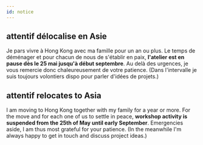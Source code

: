 ```yaml
---
id: notice
---
```


## attentif délocalise en Asie

Je pars vivre à Hong Kong avec ma famille pour un an ou plus. Le temps de déménager et pour chacun de nous de s'établir en paix, **l'atelier est en pause dès le 25 mai jusqu'à début septembre**. Au delà des urgences, je vous remercie donc chaleureusement de votre patience. (Dans l'intervalle je suis toujours volontiers dispo pour parler d'idées de projets.)


## attentif relocates to Asia

I am moving to Hong Kong together with my family for a year or more. For the move and for each one of us to settle in peace, **workshop activity is suspended from the 25th of May until early September**. Emergencies aside, I am thus most grateful for your patience. (In the meanwhile I'm always happy to get in touch and discuss project ideas.)
